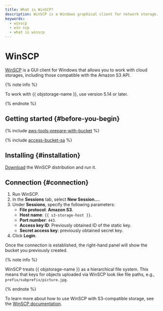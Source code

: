 ```yaml
---
title: What is WinSCP?
description: WinSCP is a Windows graphical client for network storage. WinSCP treats {{ objstorage-name }} like a hierarchical file system.
keywords:
  - winscp
  - win scp
  - what is winscp
---
```


# WinSCP

[WinSCP](https://winscp.net/eng/docs/introduction) is a GUI client for Windows that allows you to work with cloud storages, including those compatible with the Amazon S3 API.

{% note info %}

To work with {{ objstorage-name }}, use version 5.14 or later.

{% endnote %}

## Getting started {#before-you-begin}

{% include [aws-tools-prepare-with-bucket](../../_includes/aws-tools/aws-tools-prepare-with-bucket.md) %}

{% include [access-bucket-sa](../../_includes/storage/access-bucket-sa.md) %}

## Installing {#installation}

[Download](https://winscp.net/eng/download.php) the WinSCP distribution and run it.

## Connection {#connection}

1. Run WinSCP.
1. In the **Sessions** tab, select **New Session...**.
1. Under **Sessions**, specify the following parameters:
   * **File protocol**: **Amazon S3**.
   * **Host name**: `{{ s3-storage-host }}`.
   * **Port number**: `443`.
   * **Access key ID**: Previously obtained ID of the static key.
   * **Secret access key**: previously obtained secret key.
1. Click **Login**.

Once the connection is established, the right-hand panel will show the bucket you previously created.

{% note info %}

WinSCP treats {{ objstorage-name }} as a hierarchical file system. This means that keys for objects uploaded via WinSCP look like file paths, e.g., `prefix/subprefix/picture.jpg`.

{% endnote %}

To learn more about how to use WinSCP with S3-compatible storage, see the [WinSCP documentation](https://winscp.net/eng/docs/guide_amazon_s3#buckets).
